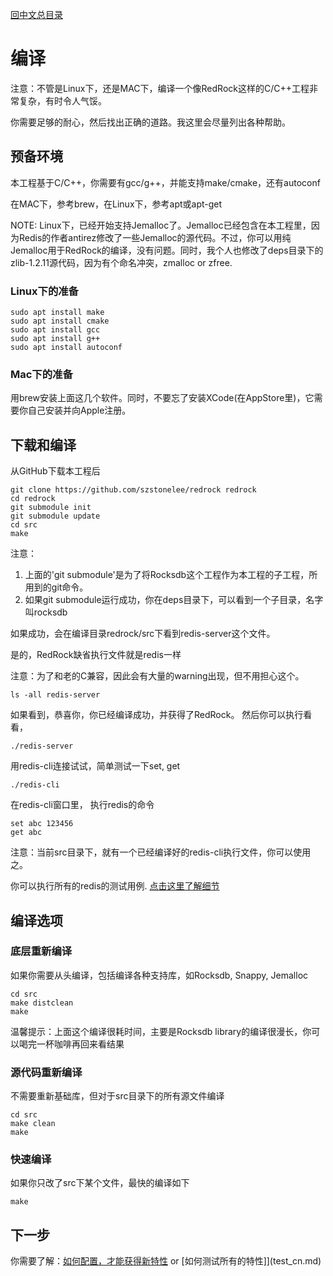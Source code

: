 [回中文总目录](menu_cn.md)

# 编译

注意：不管是Linux下，还是MAC下，编译一个像RedRock这样的C/C++工程非常复杂，有时令人气馁。

你需要足够的耐心，然后找出正确的道路。我这里会尽量列出各种帮助。

## 预备环境

本工程基于C/C++，你需要有gcc/g++，并能支持make/cmake，还有autoconf

在MAC下，参考brew，在Linux下，参考apt或apt-get

NOTE: Linux下，已经开始支持Jemalloc了。Jemalloc已经包含在本工程里，因为Redis的作者antirez修改了一些Jemalloc的源代码。不过，你可以用纯Jemalloc用于RedRock的编译，没有问题。同时，我个人也修改了deps目录下的zlib-1.2.11源代码，因为有个命名冲突，zmalloc or zfree.

### Linux下的准备

```
sudo apt install make
sudo apt install cmake
sudo apt install gcc
sudo apt install g++
sudo apt install autoconf
```

### Mac下的准备

用brew安装上面这几个软件。同时，不要忘了安装XCode(在AppStore里)，它需要你自己安装并向Apple注册。

## 下载和编译

从GitHub下载本工程后
```
git clone https://github.com/szstonelee/redrock redrock
cd redrock
git submodule init
git submodule update
cd src
make
```

注意：
1. 上面的'git submodule'是为了将Rocksdb这个工程作为本工程的子工程，所用到的git命令。
2. 如果git submodule运行成功，你在deps目录下，可以看到一个子目录，名字叫rocksdb

如果成功，会在编译目录redrock/src下看到redis-server这个文件。

是的，RedRock缺省执行文件就是redis一样

注意：为了和老的C兼容，因此会有大量的warning出现，但不用担心这个。
```
ls -all redis-server
```
如果看到，恭喜你，你已经编译成功，并获得了RedRock。
然后你可以执行看看，
```
./redis-server
```
用redis-cli连接试试，简单测试一下set, get
```
./redis-cli
```
在redis-cli窗口里， 执行redis的命令
```
set abc 123456
get abc
```
注意：当前src目录下，就有一个已经编译好的redis-cli执行文件，你可以使用之。

你可以执行所有的redis的测试用例. [点击这里了解细节](test_en.md)

## 编译选项
### 底层重新编译
如果你需要从头编译，包括编译各种支持库，如Rocksdb, Snappy, Jemalloc
```
cd src
make distclean
make
```
温馨提示：上面这个编译很耗时间，主要是Rocksdb library的编译很漫长，你可以喝完一杯咖啡再回来看结果
### 源代码重新编译
不需要重新基础库，但对于src目录下的所有源文件编译
```
cd src
make clean
make
```
### 快速编译
如果你只改了src下某个文件，最快的编译如下
```
make
```

## 下一步

你需要了解：[如何配置，才能获得新特性](howrun_cn.md) or [如何测试所有的特性]](test_cn.md)



